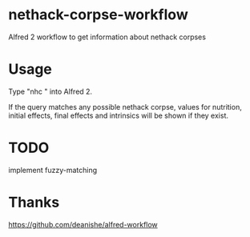 nethack-corpse-workflow
=======================

Alfred 2 workflow to get information about nethack corpses

# Usage

Type "nhc <query>" into Alfred 2.

If the query matches any possible nethack corpse, values for nutrition, initial effects, final effects and intrinsics will be shown if they exist.

# TODO

implement fuzzy-matching

# Thanks

https://github.com/deanishe/alfred-workflow